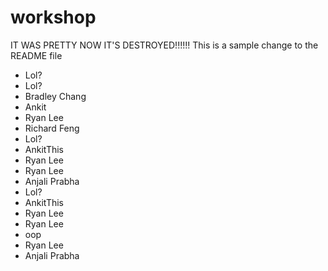 # workshop

IT WAS PRETTY NOW IT'S DESTROYED!!!!!!
This is a sample change to the README file

- Lol?
- Lol?
- Bradley Chang
- Ankit
- Ryan Lee
- Richard Feng
- Lol?
- AnkitThis
- Ryan Lee
- Ryan Lee
- Anjali Prabha
- Lol?
- AnkitThis 
- Ryan Lee
- Ryan Lee
- oop
- Ryan Lee
- Anjali Prabha
